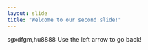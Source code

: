 ```yaml
---
layout: slide
title: "Welcome to our second slide!"
---
```

sgxdfgm,hu8888
Use the left arrow to go back!
